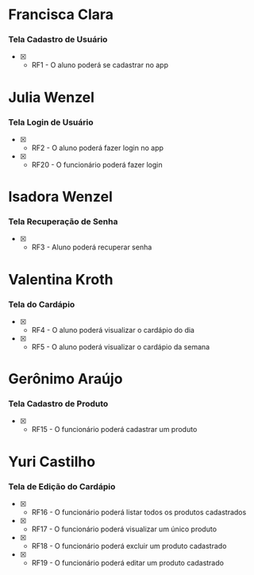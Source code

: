 <h1>Francisca Clara</h1>
<h3>Tela Cadastro de Usuário</h3>

- [x] - RF1 - O aluno poderá se cadastrar no app

<h1>Julia Wenzel</h1>
<h3>Tela Login de Usuário</h3>

- [x] - RF2 - O aluno poderá fazer login no app
- [x] - RF20 - O funcionário poderá fazer login

<h1>Isadora Wenzel</h1>
<h3>Tela Recuperação de Senha</h3>

- [x] - RF3 - Aluno poderá recuperar senha

<h1>Valentina Kroth</h1>
<h3>Tela do Cardápio</h3>

- [x] - RF4 - O aluno poderá visualizar o cardápio do dia
- [x] - RF5 - O aluno poderá visualizar o cardápio da semana

<h1>Gerônimo Araújo</h1>
<h3>Tela Cadastro de Produto</h3>

- [x] - RF15 - O funcionário poderá cadastrar um produto

<h1>Yuri Castilho</h1>
<h3>Tela de Edição do Cardápio</h3>

- [x] - RF16 - O funcionário poderá listar todos os produtos cadastrados
- [x] - RF17 - O funcionário poderá visualizar um único produto
- [x] - RF18 - O funcionário poderá excluir um produto cadastrado
- [x] - RF19 - O funcionário poderá editar um produto cadastrado
